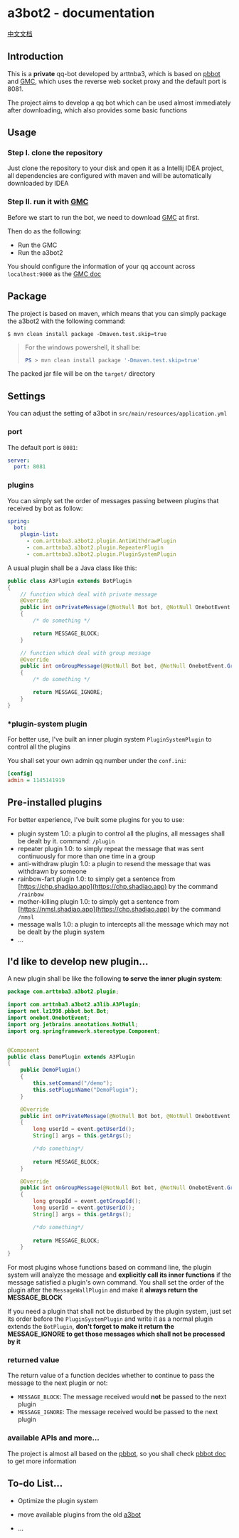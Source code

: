 # a3bot2 - documentation

[中文文档](https://github.com/arttnba3/a3bot2/tree/master/doc/README.md)

## Introduction

This is a **private** qq-bot developed by arttnba3, which is based on [pbbot](https://github.com/ProtobufBot/ProtobufBot) and [GMC](https://github.com/protobufbot/go-Mirai-Client/releases), which uses the reverse web socket proxy and the default port is 8081.

The project aims to develop a qq bot which can be used almost immediately after downloading, which also provides some basic functions

## Usage

### Step I. clone the repository

Just clone the repository to your disk and open it as a Intellij IDEA project, all dependencies are configured with maven and will be automatically downloaded by IDEA

### Step II. run it with [GMC](https://github.com/protobufbot/go-Mirai-Client/releases)

Before we start to run the bot, we need to download [GMC](https://github.com/protobufbot/go-Mirai-Client/releases) at first.

Then do as the following:

- Run the GMC
- Run the a3bot2

You should configure the information of your qq account across `localhost:9000` as the [GMC doc](https://github.com/ProtobufBot/Go-Mirai-Client)

## Package

The project is based on maven, which means that you can simply package the a3bot2 with the following command:

```shell
$ mvn clean install package -Dmaven.test.skip=true
```

> For the windows powershell, it shall be:
>
> ```powershell
> PS > mvn clean install package '-Dmaven.test.skip=true'
> ```

The packed jar file will be on the ```target/``` directory

## Settings

You can adjust the setting of a3bot in `src/main/resources/application.yml`

### port

The default port is `8081`:

```yaml
server:
  port: 8081
```

### plugins

You can simply set the order of messages passing between plugins that received by bot as follow:

```yaml
spring:
  bot:
    plugin-list:
      - com.arttnba3.a3bot2.plugin.AntiWithdrawPlugin
      - com.arttnba3.a3bot2.plugin.RepeaterPlugin
      - com.arttnba3.a3bot2.plugin.PluginSystemPlugin
```

A usual plugin shall be a Java class like this:

```java
public class A3Plugin extends BotPlugin
{
    // function which deal with private message
    @Override
    public int onPrivateMessage(@NotNull Bot bot, @NotNull OnebotEvent.PrivateMessageEvent event)
    {
        /* do something */

        return MESSAGE_BLOCK;
    }

    // function which deal with group message
    @Override
    public int onGroupMessage(@NotNull Bot bot, @NotNull OnebotEvent.GroupMessageEvent event)
    {
        /* do something */

        return MESSAGE_IGNORE;
    }
}
```

### *plugin-system plugin

For better use, I've built an inner plugin system ```PluginSystemPlugin``` to control all the plugins

You shall set your own admin qq number under the `conf.ini`:

```ini
[config]
admin = 1145141919
```

## Pre-installed plugins

For better experience, I've built some plugins for you to use:

- plugin system 1.0: a plugin to control all the plugins, all messages shall be dealt by it. command: `/plugin`
- repeater plugin 1.0: to simply repeat the message that was sent continuously for more than one time in a group
- anti-withdraw plugin 1.0: a plugin to resend the message that was withdrawn by someone
- rainbow-fart plugin 1.0: to simply get a sentence from [https://chp.shadiao.app](https://chp.shadiao.app) by the command `/rainbow`
- mother-killing plugin 1.0: to simply get a sentence from [https://nmsl.shadiao.app](https://chp.shadiao.app) by the command `/nmsl`
- message walls 1.0: a plugin to intercepts all the message which may not be dealt by the plugin system
- ...

## I'd like to develop new plugin...

A new plugin shall be like the following **to serve the inner plugin system**:

```java
package com.arttnba3.a3bot2.plugin;

import com.arttnba3.a3bot2.a3lib.A3Plugin;
import net.lz1998.pbbot.bot.Bot;
import onebot.OnebotEvent;
import org.jetbrains.annotations.NotNull;
import org.springframework.stereotype.Component;


@Component
public class DemoPlugin extends A3Plugin
{
    public DemoPlugin()
    {
        this.setCommand("/demo");
        this.setPluginName("DemoPlugin");
    }

    @Override
    public int onPrivateMessage(@NotNull Bot bot, @NotNull OnebotEvent.PrivateMessageEvent event)
    {
        long userId = event.getUserId();
        String[] args = this.getArgs();

        /*do something*/
        
        return MESSAGE_BLOCK;
    }

    @Override
    public int onGroupMessage(@NotNull Bot bot, @NotNull OnebotEvent.GroupMessageEvent event)
    {
        long groupId = event.getGroupId();
        long userId = event.getUserId();
        String[] args = this.getArgs();

        /*do something*/
        
        return MESSAGE_BLOCK;
    }
}

```

For most plugins whose functions based on command line, the plugin system will analyze the message and **explicitly call its inner functions** if the message satisfied a plugin's own command. You shall set the order of the plugin after the `MessageWallPlugin` and make it **always return the MESSAGE\_BLOCK**

If you need a plugin that shall not be disturbed by the plugin system, just set its order before the `PluginSystemPlugin` and write it as a normal plugin extends the `BotPlugin`, **don't forget to make it return the MESSAGE\_IGNORE to get those messages which shall not be processed by it**

### returned value

The return value of a function decides whether to continue to pass the message to the next plugin or not:

- `MESSAGE_BLOCK`: The message received would **not** be passed to the next plugin
- `MESSAGE_IGNORE`: The message received would be passed to the next plugin

### available APIs and more...

The project is almost all based on the [pbbot](https://github.com/ProtobufBot/ProtobufBot), so you shall check [pbbot doc](https://blog.lz1998.net/blogs/bot/2020/pbbot-doc/) to get more information

## To-do List...

- Optimize the plugin system
- move available plugins from the old [a3bot](https://github.com/arttnba3/a3bot)

- ...